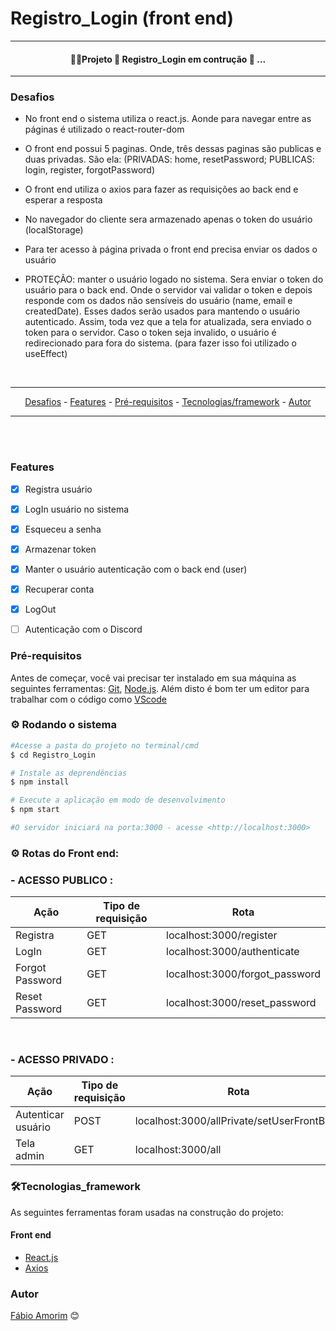 # Registro_Login (front end)


<hr>
<h4 align = "center">
 👷‍♂️Projeto 🚧 Registro_Login em contrução 🚧 ...
</h4>
<hr>

### Desafios

<div>

- No front end o sistema utiliza o react.js. Aonde para navegar entre as páginas é utilizado o react-router-dom 

- O front end possui 5 paginas. Onde, três dessas paginas são publicas e duas privadas. São ela: (PRIVADAS: home, resetPassword; PUBLICAS: login, register, forgotPassword)

- O front end utiliza o axios para fazer as requisições ao back end e esperar a resposta

- No navegador do cliente sera armazenado apenas o token do usuário (localStorage) 

- Para ter acesso à página privada o front end precisa enviar os dados o usuário

- PROTEÇÃO: manter o usuário logado no sistema. Sera enviar o token do usuário para o back end. Onde o servidor vai validar o token e depois responde com os dados não sensíveis do usuário (name, email e createdDate). Esses dados serão usados para mantendo o usuário autenticado. Assim, toda vez que a tela for atualizada, sera enviado o token para o servidor. Caso o token seja invalido, o usuário é redirecionado para fora do sistema. (para fazer isso foi utilizado o useEffect)

</div>

<br>

<hr>
  <p align="center">
    <a href ="#desafios">Desafios</a> -
    <a href ="#features">Features</a> -
    <a href ="#pré-requisitos">Pré-requisitos</a> -
    <a href ="#tecnologias_framework">Tecnologias/framework</a> -
    <a href ="#autor">Autor</a>
  </p>
<hr>

<br>

<br>

### Features 

- [x] Registra usuário 
- [x] LogIn usuário no sistema
- [x] Esqueceu a senha
- [x] Armazenar token
- [x] Manter o usuário autenticação com o back end (user)
- [x] Recuperar conta
- [x] LogOut
- [ ] Autenticação com o Discord


### Pré-requisitos

Antes de começar, você vai precisar ter instalado em sua máquina as seguintes ferramentas:
[Git](https://git-scm.com), [Node.js](https://nodejs.org/en/).
Além disto é bom ter um editor para trabalhar com o código como [VScode](https://code.visualstudio.com/)

### ⚙️ Rodando o sistema

```bash
#Acesse a pasta do projeto no terminal/cmd
$ cd Registro_Login

# Instale as deprendências
$ npm install

# Execute a aplicação em modo de desenvolvimento
$ npm start

#O servidor iniciará na porta:3000 - acesse <http://localhost:3000>
```
### ⚙️ Rotas do Front end:
<h3>- ACESSO PUBLICO :</h3>

| Ação | Tipo de requisição | Rota |
|--- |--- |--- |
| Registra | GET | localhost:3000/register |
| LogIn | GET | localhost:3000/authenticate | 
| Forgot Password | GET | localhost:3000/forgot_password |
| Reset Password | GET | localhost:3000/reset_password |

<br>
<h3>- ACESSO PRIVADO :</h3>

| Ação | Tipo de requisição | Rota | Recebe |
|--- |--- |--- |--- |
| Autenticar usuário | POST | localhost:3000/allPrivate/setUserFrontBack | token |
| Tela admin | GET | localhost:3000/all |
### 🛠️Tecnologias_framework

As seguintes ferramentas foram usadas na construção do projeto:

#### Front end
- [React.js](https://pt-br.reactjs.org/)
- [Axios](https://axios-http.com/ptbr/docs/intro)


### Autor

[Fábio Amorim](https://linkedin.com/in/fabio-amorim-4545011a1) 😊
